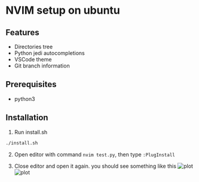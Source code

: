 # NVIM setup on ubuntu

## Features
- Directories tree
- Python jedi autocompletions
- VSCode theme
- Git branch information

## Prerequisites

- python3

## Installation

1. Run install.sh

```bash
./install.sh
```

2. Open editor with command `nvim test.py`, then type `:PlugInstall`

3. Close editor and open it again. you should see something like this
![plot](./img/preview1)
![plot](./img/preview2)
